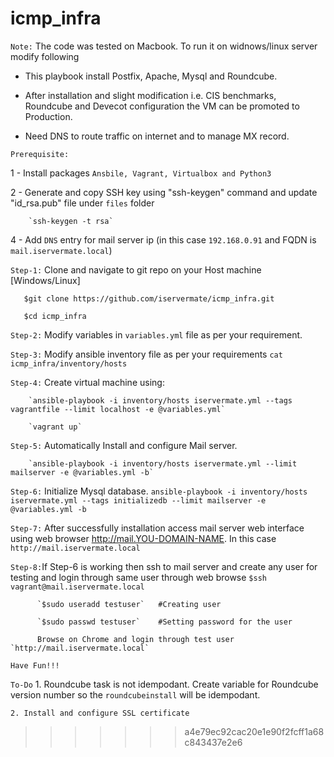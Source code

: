 # icmp_infra
`Note:` The code was tested on Macbook. To run it on widnows/linux server modify following
        
- This playbook install Postfix, Apache, Mysql and Roundcube. 
       
- After installation and slight modification i.e. CIS benchmarks, Roundcube and Devecot configuration the VM can be promoted to Production.
       
- Need DNS to route traffic on internet and to manage MX record.  

`Prerequisite:` 
  
  1 - Install packages `Ansbile, Vagrant, Virtualbox and Python3`
  
  2 - Generate and copy SSH key using "ssh-keygen" command and update "id_rsa.pub" file under `files` folder 
		
		`ssh-keygen -t rsa`
		
  4 - Add `DNS` entry for mail server ip (in this case `192.168.0.91` and FQDN is `mail.iservermate.local`) 
  
`Step-1:` Clone and navigate to git repo on your Host machine [Windows/Linux]
           
	   $git clone https://github.com/iservermate/icmp_infra.git    
           
	   $cd icmp_infra

`Step-2:` Modify variables in `variables.yml` file as per your requirement. 

`Step-3:` Modify ansible inventory file as per your requirements `cat icmp_infra/inventory/hosts`

`Step-4:` Create virtual machine using:
           
	  	`ansible-playbook -i inventory/hosts iservermate.yml --tags vagrantfile --limit localhost -e @variables.yml`
           
	   	`vagrant up`

`Step-5:` Automatically Install and configure Mail server.
          
	  	`ansible-playbook -i inventory/hosts iservermate.yml --limit mailserver -e @variables.yml -b`

`Step-6:` Initialize Mysql database.
          	`ansible-playbook -i inventory/hosts iservermate.yml --tags initializedb --limit mailserver -e @variables.yml -b`

`Step-7:` After successfully installation access mail server web interface using web browser  http://mail.YOU-DOMAIN-NAME. In this case 				`http://mail.iservermate.local`

`Step-8:`If Step-6 is working then ssh to mail server and  create any user for testing and login through same user through web browse
		  `$ssh vagrant@mail.iservermate.local`
	          
		  `$sudo useradd testuser`   #Creating user
        	  
		  `$sudo passwd testuser`    #Setting password for the user
	          
		  Browse on Chrome and login through test user `http://mail.iservermate.local`

`Have Fun!!!`

`To-Do`
	1. Roundcube task is not idempodant. Create variable for Roundcube version number so the `roundcubeinstall` will be idempodant. 
	
	2. Install and configure SSL certificate

>>>>>>> a4e79ec92cac20e1e90f2fcff1a68c843437e2e6
